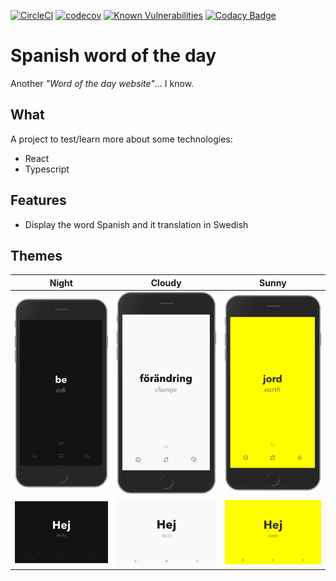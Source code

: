 [![CircleCI](https://circleci.com/gh/singuerinc/luca-words/tree/master.svg?style=svg)](https://circleci.com/gh/singuerinc/luca-words/tree/master) [![codecov](https://codecov.io/gh/singuerinc/luca-words/branch/master/graph/badge.svg)](https://codecov.io/gh/singuerinc/luca-words) [![Known Vulnerabilities](https://snyk.io/test/github/singuerinc/luca-words/badge.svg)](https://snyk.io/test/github/singuerinc/luca-words) [![Codacy Badge](https://api.codacy.com/project/badge/Grade/2ecd681786d34f33a36f31d3709904d4)](https://www.codacy.com/app/nahuel.scotti/luca-words)

# Spanish word of the day

Another _"Word of the day website"_... I know.

## What

A project to test/learn more about some technologies:

- React
- Typescript

## Features

- Display the word Spanish and it translation in Swedish

## Themes

| Night                                          | Cloudy                                           | Sunny                                          |
| ---------------------------------------------- | ------------------------------------------------ | ---------------------------------------------- |
| ![Night](./screenshots/theme-night-mobile.png) | ![Cloudy](./screenshots/theme-cloudy-mobile.png) | ![Sunny](./screenshots/theme-sunny-mobile.png) |
| ![Night](./screenshots/theme-night.png)        | ![Cloudy](./screenshots/theme-cloudy.png)        | ![Sunny](./screenshots/theme-sunny.png)        |
